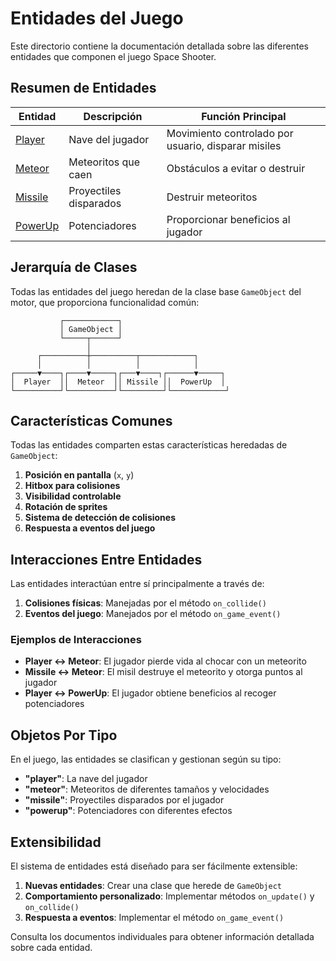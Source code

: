 # Entidades del Juego

Este directorio contiene la documentación detallada sobre las diferentes entidades que componen el juego Space Shooter.

## Resumen de Entidades

| Entidad               | Descripción            | Función Principal                                   |
| --------------------- | ---------------------- | --------------------------------------------------- |
| [Player](player.md)   | Nave del jugador       | Movimiento controlado por usuario, disparar misiles |
| [Meteor](meteor.md)   | Meteoritos que caen    | Obstáculos a evitar o destruir                      |
| [Missile](missile.md) | Proyectiles disparados | Destruir meteoritos                                 |
| [PowerUp](powerup.md) | Potenciadores          | Proporcionar beneficios al jugador                  |

## Jerarquía de Clases

Todas las entidades del juego heredan de la clase base `GameObject` del motor, que proporciona funcionalidad común:

```
           ┌────────────┐
           │ GameObject │
           └─────┬──────┘
                 │
      ┌──────────┼──────────┬────────────┐
      │          │          │            │
┌─────▼────┐┌────▼─────┐┌───▼────┐┌──────▼─────┐
│  Player  ││  Meteor  ││ Missile ││  PowerUp  │
└──────────┘└──────────┘└─────────┘└────────────┘
```

## Características Comunes

Todas las entidades comparten estas características heredadas de `GameObject`:

1. **Posición en pantalla** (`x`, `y`)
2. **Hitbox para colisiones**
3. **Visibilidad controlable**
4. **Rotación de sprites**
5. **Sistema de detección de colisiones**
6. **Respuesta a eventos del juego**

## Interacciones Entre Entidades

Las entidades interactúan entre sí principalmente a través de:

1. **Colisiones físicas**: Manejadas por el método `on_collide()`
2. **Eventos del juego**: Manejados por el método `on_game_event()`

### Ejemplos de Interacciones

- **Player ↔ Meteor**: El jugador pierde vida al chocar con un meteorito
- **Missile ↔ Meteor**: El misil destruye el meteorito y otorga puntos al jugador
- **Player ↔ PowerUp**: El jugador obtiene beneficios al recoger potenciadores

## Objetos Por Tipo

En el juego, las entidades se clasifican y gestionan según su tipo:

- **"player"**: La nave del jugador
- **"meteor"**: Meteoritos de diferentes tamaños y velocidades
- **"missile"**: Proyectiles disparados por el jugador
- **"powerup"**: Potenciadores con diferentes efectos

## Extensibilidad

El sistema de entidades está diseñado para ser fácilmente extensible:

1. **Nuevas entidades**: Crear una clase que herede de `GameObject`
2. **Comportamiento personalizado**: Implementar métodos `on_update()` y `on_collide()`
3. **Respuesta a eventos**: Implementar el método `on_game_event()`

Consulta los documentos individuales para obtener información detallada sobre cada entidad.
